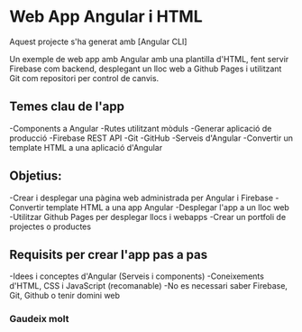 # Web App Angular i HTML

Aquest projecte s'ha generat amb [Angular CLI]

Un exemple de web app amb Angular amb una plantilla d'HTML, fent servir Firebase com backend, desplegant un lloc web a Github Pages i utilitzant Git com repositori per control de canvis.

## Temes clau de l'app

-Components a Angular
-Rutes utilitzant mòduls
-Generar aplicació de producció
-Firebase REST API
-Git
-GitHub
-Serveis d'Angular
-Convertir un template HTML a una aplicació d'Angular

## Objetius:

-Crear i desplegar una pàgina web administrada per Angular i Firebase
-Convertir template HTML a una app Angular
-Desplegar l'app a un lloc web
-Utilitzar Github Pages per desplegar llocs i webapps
-Crear un portfoli de projectes o productes

## Requisits per crear l'app pas a pas

-Idees i conceptes d'Angular (Serveis i components)
-Coneixements d'HTML, CSS i JavaScript (recomanable)
-No es necessari saber Firebase, Git, Github o tenir domini web

### Gaudeix molt
